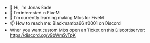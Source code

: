 - 👋 Hi, I’m Jonas Bade
- 👀 I’m interested in FiveM
- 🌱 I’m currently learning making Mlos for FiveM
- 📫 How to reach me: Blackmamba66 #0001 on Discord
- When you want custom Mlos open an Ticket on this Discordserver: https://discord.gg/v9bWm5vTpK

<!---
JonasBade/JonasBade is a ✨ special ✨ repository because its `README.md` (this file) appears on your GitHub profile.
You can click the Preview link to take a look at your changes.
--->
